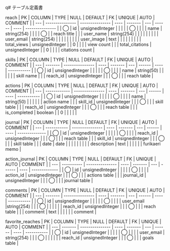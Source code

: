 q# テーブル定義書

reach
| PK  | COLUMN          | TYPE            | NULL | DEFAULT | FK  | UNIQUE | AUTO | COMMENT         |
| --- | --------------- | --------------- | ---- | ------- | --- | ------ | ---- | --------------- |
| ◯   | id              | unsignedInteger |      |         |     |        | ◯    |                 |
|     | name            | string(254)     |      |         |     | ◯      |      | reach title     |
|     | user_name       | string(254)     |      |         |     |        |      |                 |
|     | user_email      | string(254)     |      |         |     |        |      |                 |
|     | user_image      | text            |      |         |     |        |      |                 |
|     | total_views     | unsignedInteger |      | 0       |     |        |      | view count      |
|     | total_citations | unsignedInteger |      | 0       |     |        |      | citations count |

skills
| PK  | COLUMN  | TYPE            | NULL | DEFAULT | FK  | UNIQUE | AUTO | COMMENT     |
| --- | ------- | --------------- | ---- | ------- | --- | ------ | ---- | ----------- |
| ◯   | id      | unsignedInteger |      |         |     |        | ◯    |             |
|     | name    | string(50)      |      |         |     |        |      | skill name  |
|     | reach_id | unsignedInteger |      |         | ◯   |        |      | reach table |

actions
| PK  | COLUMN       | TYPE            | NULL | DEFAULT | FK  | UNIQUE | AUTO | COMMENT     |
| --- | ------------ | --------------- | ---- | ------- | --- | ------ | ---- | ----------- |
| ◯   | id           | unsignedInteger |      |         |     |        | ◯    |             |
|     | name         | string(50)      |      |         |     |        |      | action name |
|     | skill_id     | unsignedInteger |      |         | ◯   |        |      | skill table |
|     | reach_id     | unsignedInteger |      |         | ◯   |        |      | reach table |
|     | is_completed | boolean         |      | 0       |     |        |      |             |

journal
| PK  | COLUMN      | TYPE            | NULL | DEFAULT | FK  | UNIQUE | AUTO | COMMENT        |
| --- | ----------- | --------------- | ---- | ------- | --- | ------ | ---- | -------------- |
| ◯   | id          | unsignedInteger |      |         |     |        | ◯    |                |
|     | reach_id    | unsignedInteger |      |         | ◯   |        |      | reach table    |
|     | skill_id    | unsignedInteger |      |         | ◯   |        |      | skill table    |
|     | date        | date            |      |         |     |        |      |                |
|     | description | text            |      |         |     |        |      | furikaeri memo |

action_journal
| PK  | COLUMN     | TYPE            | NULL | DEFAULT | FK  | UNIQUE | AUTO | COMMENT       |
| --- | ---------- | --------------- | ---- | ------- | --- | ------ | ---- | ------------- |
| ◯   | id         | unsignedInteger |      |         |     |        | ◯    |               |
|     | action_id  | unsignedInteger |      |         | ◯   |        |      | actions table |
|     | journal_id | unsignedInteger |      |         | ◯   |        |      | journal table |

comments
| PK  | COLUMN  | TYPE            | NULL | DEFAULT | FK  | UNIQUE | AUTO | COMMENT     |
| --- | ------- | --------------- | ---- | ------- | --- | ------ | ---- | ----------- |
| ◯   | id      | unsignedInteger |      |         |     |        | ◯    |             |
|     | user_email |string(254) |      |         | ◯   |        |      |  |
|     | reach_id | unsignedInteger |      |         | ◯   |        |      | reach table |
|     | comment | text            |      |         |     |        |      | comment     |

favorite_reaches
| PK  | COLUMN  | TYPE            | NULL | DEFAULT | FK  | UNIQUE | AUTO | COMMENT     |
| --- | ------- | --------------- | ---- | ------- | --- | ------ | ---- | ----------- |
| ◯   | id      | unsignedInteger |      |         |     |        | ◯    |             |
|     | user_email | string(254) |      |         | ◯   |        |      |   |
|     | reach_id | unsignedInteger |      |         | ◯   |        |      | goals table |
